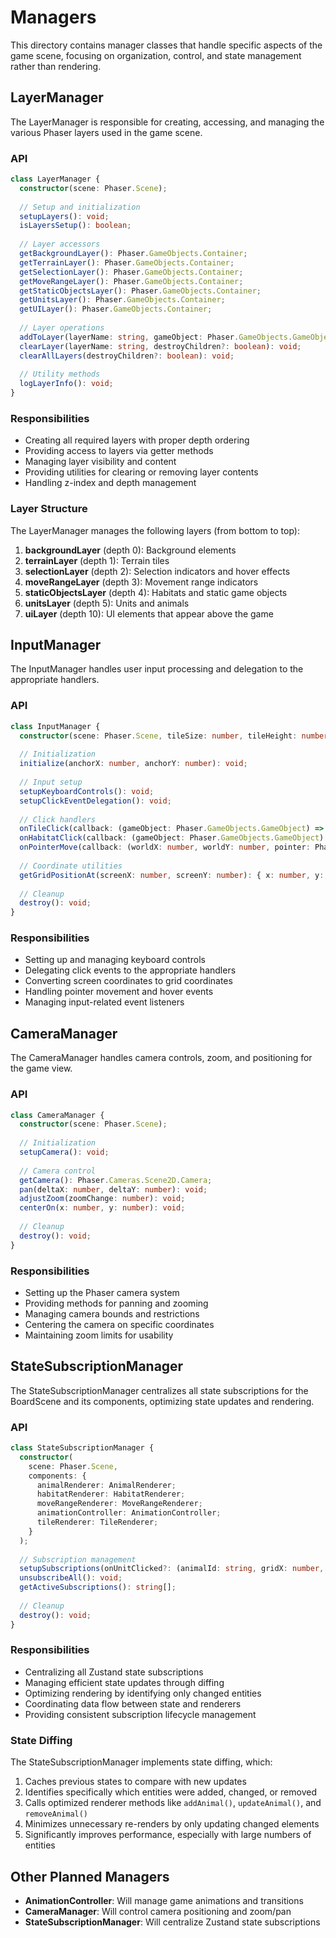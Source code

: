 # Managers

This directory contains manager classes that handle specific aspects of the game scene, focusing on organization, control, and state management rather than rendering.

## LayerManager

The LayerManager is responsible for creating, accessing, and managing the various Phaser layers used in the game scene.

### API

```typescript
class LayerManager {
  constructor(scene: Phaser.Scene);
  
  // Setup and initialization
  setupLayers(): void;
  isLayersSetup(): boolean;
  
  // Layer accessors
  getBackgroundLayer(): Phaser.GameObjects.Container;
  getTerrainLayer(): Phaser.GameObjects.Container;
  getSelectionLayer(): Phaser.GameObjects.Container;
  getMoveRangeLayer(): Phaser.GameObjects.Container;
  getStaticObjectsLayer(): Phaser.GameObjects.Container;
  getUnitsLayer(): Phaser.GameObjects.Container;
  getUILayer(): Phaser.GameObjects.Container;
  
  // Layer operations
  addToLayer(layerName: string, gameObject: Phaser.GameObjects.GameObject): void;
  clearLayer(layerName: string, destroyChildren?: boolean): void;
  clearAllLayers(destroyChildren?: boolean): void;
  
  // Utility methods
  logLayerInfo(): void;
}
```

### Responsibilities

- Creating all required layers with proper depth ordering
- Providing access to layers via getter methods
- Managing layer visibility and content
- Providing utilities for clearing or removing layer contents
- Handling z-index and depth management

### Layer Structure

The LayerManager manages the following layers (from bottom to top):

1. **backgroundLayer** (depth 0): Background elements
2. **terrainLayer** (depth 1): Terrain tiles
3. **selectionLayer** (depth 2): Selection indicators and hover effects
4. **moveRangeLayer** (depth 3): Movement range indicators
5. **staticObjectsLayer** (depth 4): Habitats and static game objects
6. **unitsLayer** (depth 5): Units and animals
7. **uiLayer** (depth 10): UI elements that appear above the game

## InputManager

The InputManager handles user input processing and delegation to the appropriate handlers.

### API

```typescript
class InputManager {
  constructor(scene: Phaser.Scene, tileSize: number, tileHeight: number);
  
  // Initialization
  initialize(anchorX: number, anchorY: number): void;
  
  // Input setup
  setupKeyboardControls(): void;
  setupClickEventDelegation(): void;
  
  // Click handlers
  onTileClick(callback: (gameObject: Phaser.GameObjects.GameObject) => void): void;
  onHabitatClick(callback: (gameObject: Phaser.GameObjects.GameObject) => void): void;
  onPointerMove(callback: (worldX: number, worldY: number, pointer: Phaser.Input.Pointer) => void): void;
  
  // Coordinate utilities
  getGridPositionAt(screenX: number, screenY: number): { x: number, y: number } | null;
  
  // Cleanup
  destroy(): void;
}
```

### Responsibilities

- Setting up and managing keyboard controls
- Delegating click events to the appropriate handlers
- Converting screen coordinates to grid coordinates
- Handling pointer movement and hover events
- Managing input-related event listeners

## CameraManager

The CameraManager handles camera controls, zoom, and positioning for the game view.

### API

```typescript
class CameraManager {
  constructor(scene: Phaser.Scene);
  
  // Initialization
  setupCamera(): void;
  
  // Camera control
  getCamera(): Phaser.Cameras.Scene2D.Camera;
  pan(deltaX: number, deltaY: number): void;
  adjustZoom(zoomChange: number): void;
  centerOn(x: number, y: number): void;
  
  // Cleanup
  destroy(): void;
}
```

### Responsibilities

- Setting up the Phaser camera system
- Providing methods for panning and zooming
- Managing camera bounds and restrictions
- Centering the camera on specific coordinates
- Maintaining zoom limits for usability

## StateSubscriptionManager

The StateSubscriptionManager centralizes all state subscriptions for the BoardScene and its components, optimizing state updates and rendering.

### API

```typescript
class StateSubscriptionManager {
  constructor(
    scene: Phaser.Scene,
    components: {
      animalRenderer: AnimalRenderer;
      habitatRenderer: HabitatRenderer;
      moveRangeRenderer: MoveRangeRenderer;
      animationController: AnimationController;
      tileRenderer: TileRenderer;
    }
  );
  
  // Subscription management
  setupSubscriptions(onUnitClicked?: (animalId: string, gridX: number, gridY: number) => void): void;
  unsubscribeAll(): void;
  getActiveSubscriptions(): string[];
  
  // Cleanup
  destroy(): void;
}
```

### Responsibilities

- Centralizing all Zustand state subscriptions
- Managing efficient state updates through diffing
- Optimizing rendering by identifying only changed entities
- Coordinating data flow between state and renderers
- Providing consistent subscription lifecycle management

### State Diffing

The StateSubscriptionManager implements state diffing, which:

1. Caches previous states to compare with new updates
2. Identifies specifically which entities were added, changed, or removed
3. Calls optimized renderer methods like `addAnimal()`, `updateAnimal()`, and `removeAnimal()`
4. Minimizes unnecessary re-renders by only updating changed elements
5. Significantly improves performance, especially with large numbers of entities

## Other Planned Managers

- **AnimationController**: Will manage game animations and transitions
- **CameraManager**: Will control camera positioning and zoom/pan
- **StateSubscriptionManager**: Will centralize Zustand state subscriptions 